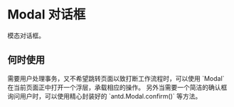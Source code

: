# Modal 对话框
模态对话框。
## 何时使用
需要用户处理事务，又不希望跳转页面以致打断工作流程时，可以使用 \`Modal\` 在当前页面正中打开一个浮层，承载相应的操作。
另外当需要一个简洁的确认框询问用户时，可以使用精心封装好的 \`antd.Modal.confirm()\` 等方法。